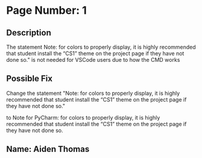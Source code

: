 # Page Number: 1

## Description
The statement Note: for colors to properly display, it is highly recommended that student
install the “CS1” theme on the project page if they have not done so." is not needed for VSCode users due to how the CMD works

## Possible Fix
Change the statement "Note: for colors to properly display, it is highly recommended that student
install the “CS1” theme on the project page if they have not done so."

to 
Note for PyCharm: for colors to properly display, it is highly recommended that student
install the “CS1” theme on the project page if they have not done so.

## Name: Aiden Thomas
